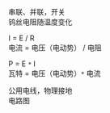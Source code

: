 串联、并联，开关  
钨丝电阻随温度变化  

I = E / R   
电流 = 电压（电动势） / 电阻  

P = E `*` I  
瓦特 = 电压（电动势）`*` 电流  

公用电线，物理接地  
电路图  



  
